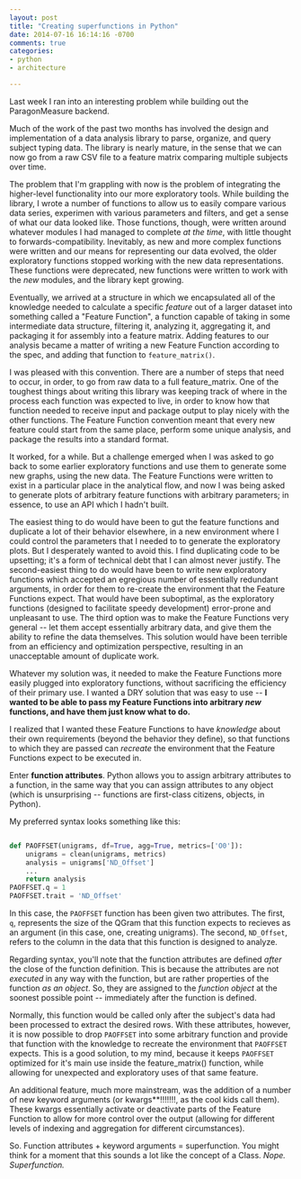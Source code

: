 ```yaml
---
layout: post
title: "Creating superfunctions in Python"
date: 2014-07-16 16:14:16 -0700
comments: true
categories: 
- python
- architecture

---
```


Last week I ran into an interesting problem while building out the ParagonMeasure backend.

Much of the work of the past two months has involved the design and implementation of a data analysis library to parse, organize, and query subject typing data. The library is nearly mature, in the sense that we can now go from a raw CSV file to a feature matrix comparing multiple subjects over time.

The problem that I'm grappling with now is the problem of integrating the higher-level functionality into our more exploratory tools. While building the library, I wrote a number of functions to allow us to easily compare various data series, experimen with various parameters and filters, and get a sense of what our data looked like. Those functions, though, were written around whatever modules I had managed to complete *at the time*, with little thought to forwards-compatibility. Inevitably, as new and more complex functions were written and our means for representing our data evolved, the older exploratory functions stopped working with the new data representations. These functions were deprecated, new functions were written to work with the *new* modules, and the library kept growing.

<!--more-->

Eventually, we arrived at a structure in which we encapsulated all of the knowledge needed to calculate a specific *feature* out of a larger dataset into something called a "Feature Function", a function capable of taking in some intermediate data structure, filtering it, analyzing it, aggregating it, and packaging it for assembly into a feature matrix. Adding features to our analysis became a matter of writing a new Feature Function according to the spec, and adding that function to `feature_matrix()`.

I was pleased with this convention. There are a number of steps that need to occur, in order, to go from raw data to a full feature_matrix. One of the toughest things about writing this library was keeping track of where in the process each function was expected to live, in order to know how that function needed to receive input and package output to play nicely with the other functions. The Feature Function convention meant that every new feature could start from the same place, perform some unique analysis, and package the results into a standard format.

It worked, for a while. But a challenge emerged when I was asked to go back to some earlier exploratory functions and use them to generate some new graphs, using the new data. The Feature Functions were written to exist in a particular place in the analytical flow, and now I was being asked to generate plots of arbitrary feature functions with arbitrary parameters; in essence, to use an API which I hadn't built.

The easiest thing to do would have been to gut the feature functions and duplicate a lot of their behavior elsewhere, in a new environment where I could control the parameters that I needed to to generate the exploratory plots. But I desperately wanted to avoid this. I find duplicating code to be upsetting; it's a form of technical debt that I can almost never justify. The second-easiest thing to do would have been to write new exploratory functions which accepted an egregious number of essentially redundant arguments, in order for them to re-create the environment that the Feature Functions expect. That would have been suboptimal, as the exploratory functions (designed to facilitate speedy development) error-prone and unpleasant to use. The third option was to make the Feature Functions very general -- let them accept essentially arbitrary data, and give them the ability to refine the data themselves. This solution would have been terrible from an efficiency and optimization perspective, resulting in an unacceptable amount of duplicate work.

Whatever my solution was, it needed to make the Feature Functions more easily plugged into exploratory functions, without sacrificing the efficiency of their primary use. I wanted a DRY solution that was easy to use -- **I wanted to be able to pass my Feature Functions into arbitrary *new* functions, and have them just know what to do.**

I realized that I wanted these Feature Functions to have *knowledge* about their own requirements (beyond the behavior they define), so that functions to which they are passed can *recreate* the environment that the Feature Functions expect to be executed in.

Enter **function attributes**. Python allows you to assign arbitrary attributes to a function, in the same way that you can assign attributes to any object (which is unsurprising -- functions are first-class citizens, objects, in Python).

My preferred syntax looks something like this: 

```python

def PAOFFSET(unigrams, df=True, agg=True, metrics=['O0']):
    unigrams = clean(unigrams, metrics)
    analysis = unigrams['ND_Offset']
	...
    return analysis 
PAOFFSET.q = 1
PAOFFSET.trait = 'ND_Offset'

```

In this case, the `PAOFFSET` function has been given two attributes. The first, `q`, represents the size of the QGram that this function expects to recieves as an argument (in this case, one, creating unigrams). The second, `ND_Offset`, refers to the column in the data that this function is designed to analyze.

Regarding syntax, you'll note that the function attributes are defined *after* the close of the function definition. This is because the attributes are not *executed* in any way with the function, but are rather properties of the function *as an object*. So, they are assigned to the *function object* at the soonest possible point -- immediately after the function is defined.

Normally, this function would be called only after the subject's data had been processed to extract the desired rows. With these attributes, however, it is now possible to drop `PAOFFSET` into some arbitrary function and provide that function with the knowledge to recreate the environment that `PAOFFSET` expects. This is a good solution, to my mind, because it keeps `PAOFFSET` optimized for it's main use inside the feature_matrix() function, while allowing for unexpected and exploratory uses of that same feature.

An additional feature, much more mainstream, was the addition of a number of new keyword arguments (or kwargs**!!!!!!!, as the cool kids call them). These kwargs essentially activate or deactivate parts of the Feature Function to allow for more control over the output (allowing for different levels of indexing and aggregation for different circumstances).

So. Function attributes + keyword arguments =  superfunction. You might think for a moment that this sounds a lot like the concept of a Class. *Nope. Superfunction.*